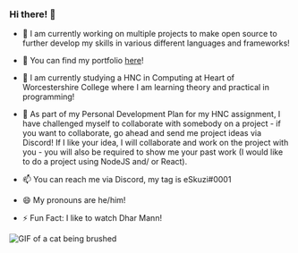 ### Hi there! 👋

- 🔭 I am currently working on multiple projects to make open source to further develop my skills in various different languages and frameworks!

- 🔎 You can find my portfolio [here](https://cbeachx.me)!

- 🌱 I am currently studying a HNC in Computing at Heart of Worcestershire College where I am learning theory and practical in programming!

- 👯 As part of my Personal Development Plan for my HNC assignment, I have challenged myself to collaborate with somebody on a project - if you want to collaborate, go ahead and send me project ideas via Discord! If I like your idea, I will collaborate and work on the project with you - you will also be required to show me your past work (I would like to do a project using NodeJS and/ or React).

- 📫 You can reach me via Discord, my tag is eSkuzi#0001

- 😄 My pronouns are he/him!

- ⚡ Fun Fact: I like to watch Dhar Mann!

![GIF of a cat being brushed](https://img2.storyblok.com/400x0/filters:format(png):quality(80)/f/98372/400x250/5397514044/giphy.gif)
